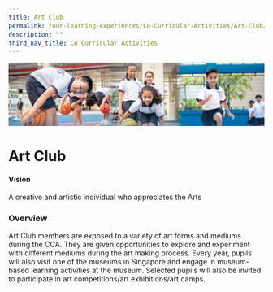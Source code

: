 ```yaml
---
title: Art Club
permalink: /our-learning-experiences/Co-Curricular-Activities/Art-Club/
description: ""
third_nav_title: Co Curricular Activities
---
```

![](/images/Our%20Learning%20Experiences.jpg)

Art Club
========

  

#### **Vision**

A creative and artistic individual who appreciates the Arts  
  

### **Overview**

Art Club members are exposed to a variety of art forms and mediums during the CCA. They are given opportunities to explore and experiment with different mediums during the art making process. Every year, pupils will also visit one of the museums in Singapore and engage in museum-based learning activities at the museum. Selected pupils will also be invited to participate in art competitions/art exhibitions/art camps.